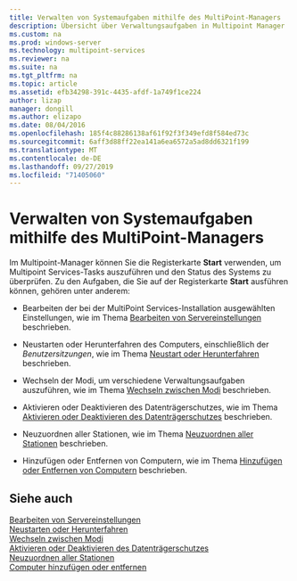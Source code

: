 ```yaml
---
title: Verwalten von Systemaufgaben mithilfe des MultiPoint-Managers
description: Übersicht über Verwaltungsaufgaben in Multipoint Manager
ms.custom: na
ms.prod: windows-server
ms.technology: multipoint-services
ms.reviewer: na
ms.suite: na
ms.tgt_pltfrm: na
ms.topic: article
ms.assetid: efb34298-391c-4435-afdf-1a749f1ce224
author: lizap
manager: dongill
ms.author: elizapo
ms.date: 08/04/2016
ms.openlocfilehash: 185f4c88286138af61f92f3f349efd8f584ed73c
ms.sourcegitcommit: 6aff3d88ff22ea141a6ea6572a5ad8dd6321f199
ms.translationtype: MT
ms.contentlocale: de-DE
ms.lasthandoff: 09/27/2019
ms.locfileid: "71405060"
---
```

# <a name="manage-system-tasks-using-multipoint-manager"></a>Verwalten von Systemaufgaben mithilfe des MultiPoint-Managers
Im Multipoint-Manager können Sie die Registerkarte **Start** verwenden, um Multipoint Services-Tasks auszuführen und den Status des Systems zu überprüfen. Zu den Aufgaben, die Sie auf der Registerkarte **Start** ausführen können, gehören unter anderem:  
  
-   Bearbeiten der bei der MultiPoint Services-Installation ausgewählten Einstellungen, wie im Thema [Bearbeiten von Servereinstellungen](Edit-Server-Settings.md) beschrieben.  
  
-   Neustarten oder Herunterfahren des Computers, einschließlich der *Benutzersitzungen*, wie im Thema [Neustart oder Herunterfahren](Restart-or-Shut-Down.md) beschrieben.  
  
-   Wechseln der Modi, um verschiedene Verwaltungsaufgaben auszuführen, wie im Thema [Wechseln zwischen Modi](Switch-Between-Modes.md) beschrieben.  
  
-   Aktivieren oder Deaktivieren des Datenträgerschutzes, wie im Thema [Aktivieren oder Deaktivieren des Datenträgerschutzes](Enable-or-Disable-Disk-Protection.md) beschrieben.  
  
-   Neuzuordnen aller Stationen, wie im Thema [Neuzuordnen aller Stationen](Remap-All-Stations.md) beschrieben.  
  
-   Hinzufügen oder Entfernen von Computern, wie im Thema [Hinzufügen oder Entfernen von Computern](Add-or-Remove-Computers.md) beschrieben.  

## <a name="see-also"></a>Siehe auch  
[Bearbeiten von Servereinstellungen](Edit-Server-Settings.md)  
[Neustarten oder Herunterfahren](Restart-or-Shut-Down.md)  
[Wechseln zwischen Modi](Switch-Between-Modes.md)  
[Aktivieren oder Deaktivieren des Datenträgerschutzes](Enable-or-Disable-Disk-Protection.md)  
[Neuzuordnen aller Stationen](Remap-All-Stations.md)  
[Computer hinzufügen oder entfernen](Add-or-Remove-Computers.md)